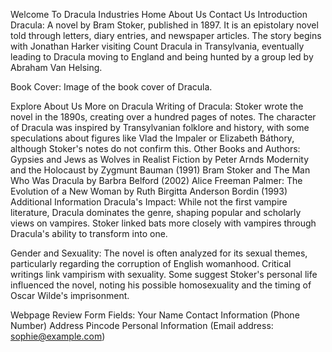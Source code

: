 Welcome To Dracula Industries
Home
About Us
Contact Us
Introduction
Dracula: A novel by Bram Stoker, published in 1897. It is an epistolary novel told through letters, diary entries, and newspaper articles. The story begins with Jonathan Harker visiting Count Dracula in Transylvania, eventually leading to Dracula moving to England and being hunted by a group led by Abraham Van Helsing.

Book Cover: Image of the book cover of Dracula.

Explore About Us
More on Dracula
Writing of Dracula: Stoker wrote the novel in the 1890s, creating over a hundred pages of notes. The character of Dracula was inspired by Transylvanian folklore and history, with some speculations about figures like Vlad the Impaler or Elizabeth Báthory, although Stoker's notes do not confirm this.
Other Books and Authors:
Gypsies and Jews as Wolves in Realist Fiction by Peter Arnds
Modernity and the Holocaust by Zygmunt Bauman (1991)
Bram Stoker and The Man Who Was Dracula by Barbra Belford (2002)
Alice Freeman Palmer: The Evolution of a New Woman by Ruth Birgitta Anderson Bordin (1993)
Additional Information
Dracula's Impact: While not the first vampire literature, Dracula dominates the genre, shaping popular and scholarly views on vampires. Stoker linked bats more closely with vampires through Dracula's ability to transform into one.

Gender and Sexuality: The novel is often analyzed for its sexual themes, particularly regarding the corruption of English womanhood. Critical writings link vampirism with sexuality. Some suggest Stoker's personal life influenced the novel, noting his possible homosexuality and the timing of Oscar Wilde's imprisonment.

Webpage Review
Form Fields:
Your Name
Contact Information (Phone Number)
Address
Pincode
Personal Information (Email address: sophie@example.com)
